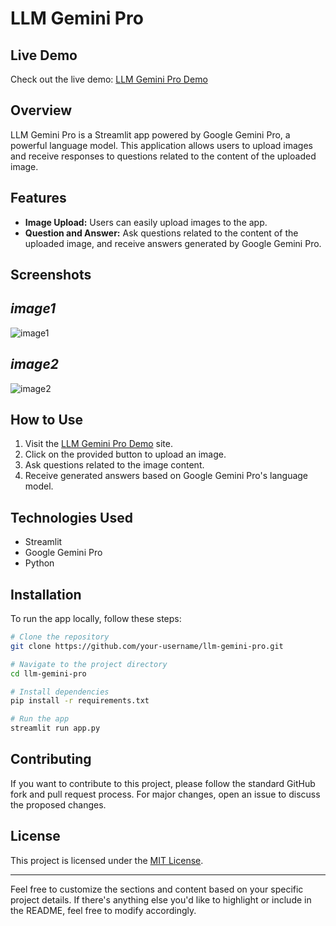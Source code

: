 
# LLM Gemini Pro
## Live Demo

Check out the live demo: [LLM Gemini Pro Demo](https://llm-gemini-pro-ju8zqpfqnsw9zexqtscinv.streamlit.app/)

## Overview

LLM Gemini Pro is a Streamlit app powered by Google Gemini Pro, a powerful language model. This application allows users to upload images and receive responses to questions related to the content of the uploaded image.

## Features

- **Image Upload:** Users can easily upload images to the app.
- **Question and Answer:** Ask questions related to the content of the uploaded image, and receive answers generated by Google Gemini Pro.

## Screenshots
## ***image1***
![image1](https://github.com/deepak814795/LLM-Gemini-Pro/assets/91387970/d1124b6b-81e5-44e6-8212-b4cc13dacaaa)

## ***image2***
![image2](https://github.com/deepak814795/LLM-Gemini-Pro/assets/91387970/1684c09c-a4ad-43cb-bcc9-fe630eb7a954)

## How to Use

1. Visit the [LLM Gemini Pro Demo](https://llm-gemini-pro-ju8zqpfqnsw9zexqtscinv.streamlit.app/) site.
2. Click on the provided button to upload an image.
3. Ask questions related to the image content.
4. Receive generated answers based on Google Gemini Pro's language model.

## Technologies Used

- Streamlit
- Google Gemini Pro
- Python

## Installation

To run the app locally, follow these steps:

```bash
# Clone the repository
git clone https://github.com/your-username/llm-gemini-pro.git

# Navigate to the project directory
cd llm-gemini-pro

# Install dependencies
pip install -r requirements.txt

# Run the app
streamlit run app.py
```

## Contributing

If you want to contribute to this project, please follow the standard GitHub fork and pull request process. For major changes, open an issue to discuss the proposed changes.

## License

This project is licensed under the [MIT License](LICENSE).

---

Feel free to customize the sections and content based on your specific project details. If there's anything else you'd like to highlight or include in the README, feel free to modify accordingly.
